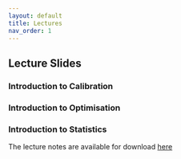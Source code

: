 ```yaml
---
layout: default
title: Lectures
nav_order: 1
---
```


## Lecture Slides

### Introduction to Calibration

<object data="L1_calibration_overview.pdf" type="application/pdf" width="100%" height="420px"></object>

### Introduction to Optimisation


### Introduction to Statistics



The lecture notes are available for download [here](https://lunet-my.sharepoint.com/:b:/g/personal/ttbm2_lunet_lboro_ac_uk/EcY82XS-FUhIpuGTI5IjygIBieW2nj4pGXUDBspUI4VsTw?e=yUJahZ)